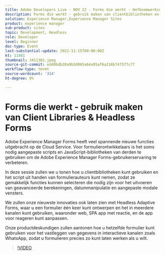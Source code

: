 ```yaml
---
title: Adobe Developers Live - NOV 22 - Forms die werkt - Hefboomwerking van clientbibliotheken en Forms zonder koppen
description: Forms die werkt - gebruik maken van clientbibliotheken en headless FormsAdobe Experience Manager Forms heeft veel spannende nieuwe functies op de Cloud Service uitgebracht. Voor formulierontwikkelaars is het soms nodig om aangepaste scripts en JavaScript-bibliotheken van derden te gebruiken om de Adobe Experience Manager Forms-gebruikerservaring te verbeteren. In deze sessie zullen we u laten zien hoe u clientbibliotheken kunt gebruiken en de scripts uit de handen van formulierauteurs kunt nemen, zodat ze gemakkelijk functies kunnen selecteren die nodig zijn voor het uitvoeren van geavanceerde berekeningen, datummanipulatie en aangepaste modale vensters. Ook zullen we onze nieuwste innovaties laten zien met Headless Adaptive Forms, waar u een formulier en Gebruik het in meerdere kanalen, waaronder web, SPA app met behulp van reactie, en pas de app voor reageren aan. Onze productdeskundigen tonen hoe u hetzelfde formulier kunt gebruiken voor het vastleggen van gegevens in interactieve kanalen zoals WhatsApp, zodat u formulieren precies naar wens kunt laten werken.
solution: Experience Manager,Experience Manager Sites
product: experience manager
sub-product: sites
topic: Development, Headless
role: Developer
level: Beginner
doc-type: Event
last-substantial-update: 2022-11-15T00:00:00Z
kt: 11481
thumbnail: 3411301.jpeg
source-git-commit: edd0bdb28a9b3d065a64a95af6a216b747577c77
workflow-type: tm+mt
source-wordcount: '314'
ht-degree: 0%

---
```


# Forms die werkt - gebruik maken van Client Libraries &amp; Headless Forms

Adobe Experience Manager Forms heeft veel spannende nieuwe functies uitgebracht op de Cloud Service. Voor formulierontwikkelaars is het soms nodig aangepaste scripts en JavaScript-bibliotheken van derden te gebruiken om de Adobe Experience Manager Forms-gebruikerservaring te verbeteren.

In deze sessie zullen we u tonen hoe u clientbibliotheken kunt gebruiken en het script uit handen van formulierauteurs kunt nemen, zodat ze gemakkelijk functies kunnen selecteren die nodig zijn voor het uitvoeren van geavanceerde berekeningen, datummanipulatie en aangepaste modale vensters.

We zullen onze nieuwste innovaties ook laten zien met Headless Adaptive Forms, waar u een formulier één keer kunt ontwerpen en het in meerdere kanalen kunt gebruiken, waaronder web, SPA app met reactie, en de app voor reageren kunt aanpassen.

Onze productdeskundigen zullen aantonen hoe u hetzelfde formulier kunt gebruiken voor het vastleggen van gegevens in interactieve kanalen zoals WhatsApp, zodat u formulieren precies zo kunt laten werken als u wilt.

>[!VIDEO](https://video.tv.adobe.com/v/3411301/?quality=12&learn=on)
